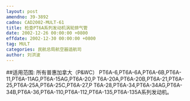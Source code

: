 ```yaml
---
layout: post
amendno: 39-3892
cadno: CAD2002-MULT-61
title: 检查PT6A系列发动机涡轮排气管
date: 2002-12-26 00:00:00 +0800
effdate: 2002-12-30 00:00:00 +0800
tag: MULT
categories: 民航总局航空器适航司
author: 刘洪波
---
```


##适用范围:
所有普惠加拿大（P&WC） PT6A-6,PT6A-6A,PT6A-6B,PT6A-11,PT6A-11AG,PT6A-15AG,PT6A-20,P T6A-20A,PT6A-20B,PT6A-21,PT6A-25,PT6A-25A,PT6A-25C,PT6A-27,P T6A-28,PT6A-34,PT6A-34AG,PT6A-34B,PT6A-36,PT6A-110,PT6A-112,PT6A-135,PT6A-135A系列发动机。


